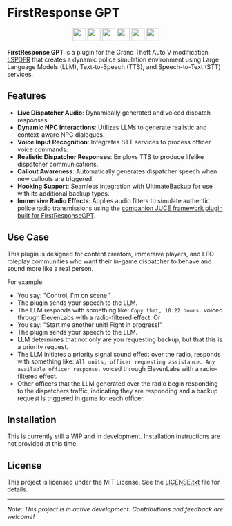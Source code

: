 
# FirstResponse GPT
<p align="center">
  <img src="https://img.shields.io/badge/OpenRouter-LLM API-blueviolet" height="30">
  <img src="https://img.shields.io/badge/TTS-ElevenLabs-000000?logo=elevenlabs" height="30">
  <img src="https://img.shields.io/badge/STS-Lemonfox.ai-fd7e14?logo=elevenlabs" height="30">
  <img src="https://img.shields.io/badge/Built with-.NET-512BD4?logo=dotnet" height="30">
  <img src="https://img.shields.io/badge/Audio Processing-JUCE-8DC63F?logo=juce" height="30">
  <img src="https://img.shields.io/badge/For-LSPDFR-blue" height="30">
</p>

**FirstResponse GPT** is a plugin for the Grand Theft Auto V modification [LSPDFR](https://www.lcpdfr.com/lspdfr) that creates a dynamic police simulation environment using Large Language Models (LLM), Text-to-Speech (TTS), and Speech-to-Text (STT) services.

## Features

- **Live Dispatcher Audio**: Dynamically generated and voiced dispatch responses.
- **Dynamic NPC Interactions**: Utilizes LLMs to generate realistic and context-aware NPC dialogues.
- **Voice Input Recognition**: Integrates STT services to process officer voice commands.
- **Realistic Dispatcher Responses**: Employs TTS to produce lifelike dispatcher communications.
- **Callout Awareness**: Automatically generates dispatcher speech when new callouts are triggered.
- **Hooking Support**: Seamless integration with UltimateBackup for use with its additional backup types.
- **Immersive Radio Effects**: Applies audio filters to simulate authentic police radio transmissions using the [companion JUCE framework plugin built for FirstResponseGPT](https://github.com/NathanWhite-hub/FirstResponse-GPT-JUCE-Radio-Processor).

## Use Case

This plugin is designed for content creators, immersive players, and LEO roleplay communities who want their in-game dispatcher to behave and sound more like a real person.

For example:
- You say: "Control, I'm on scene."
- The plugin sends your speech to the LLM.
- The LLM responds with something like: `Copy that, 10:22 hours.` voiced through ElevenLabs with a radio-filtered effect.
Or
- You say: "Start me another unit! Fight in progress!"
- The plugin sends your speech to the LLM.
- LLM determines that not only are you requesting backup, but that this is a priority request.
- The LLM initiates a priority signal sound effect over the radio, responds with something like: `All units, officer requesting assistance. Any available officer response.` voiced through ElevenLabs with a radio-filtered effect.
- Other officers that the LLM generated over the radio begin responding to the dispatchers traffic, indicating they are responding and a backup request is triggered in game for each officer.

## Installation

This is currently still a WIP and in development. Installation instructions are not provided at this time.

## License

This project is licensed under the MIT License. See the [LICENSE.txt](https://github.com/NathanWhite-hub/FirstResponse-GPT/blob/master/LICENSE.txt) file for details.

---

*Note: This project is in active development. Contributions and feedback are welcome!*


